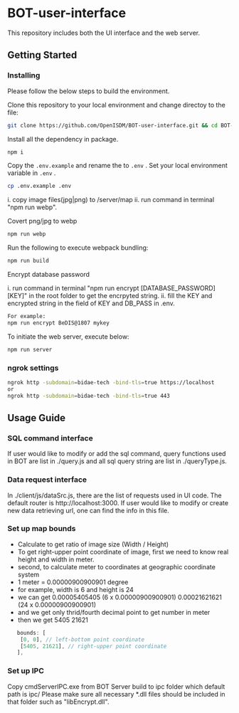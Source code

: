 # BOT-user-interface

This repository includes both the UI interface and the web server.

## Getting Started

### Installing

Please follow the below steps to build the environment.

Clone this repository to your local environment and change directoy to the file:

```bash
git clone https://github.com/OpenISDM/BOT-user-interface.git && cd BOT-user-interface
```

Install all the dependency in package.

```bash
npm i
```

Copy the `.env.example` and rename the to `.env` . Set your local environment variable in `.env` .

```bash
cp .env.example .env
```

i. copy image files(jpg|png) to /server/map
ii. run command in terminal "npm run webp".

Covert png/jpg to webp

```bash
npm run webp
```

Run the following to execute webpack bundling:

```bash
npm run build
```

Encrypt database password

i. run command in terminal "npm run encrypt [DATABASE_PASSWORD] [KEY]" in the root folder to get the encrpyted string.
ii. fill the KEY and encrypted string in the field of KEY and DB_PASS in .env.

```bash
For example:
npm run encrypt BeDIS@1807 mykey
```

To initiate the web server, execute below:

```bash
npm run server
```

### ngrok settings

```bash
ngrok http -subdomain=bidae-tech -bind-tls=true https://localhost
or
ngrok http -subdomain=bidae-tech -bind-tls=true 443
```

## Usage Guide

### SQL command interface

If user would like to modify or add the sql command, query functions used in BOT are list in ./query.js and all sql query string are list in ./queryType.js.

### Data request interface

In ./client/js/dataSrc.js, there are the list of requests used in UI code. The default router is http://localhost:3000. If user would like to modify or create new data retrieving url, one can find the info in this file.

### Set up map bounds

- Calculate to get ratio of image size (Width / Height)
- To get right-upper point coordinate of image, first we need to know real height and width in meter.
- second, to calculate meter to coordinates at geographic coordinate system
- 1 meter = 0.00000900900901 degree
- for example, width is 6 and height is 24
- we can get
  0.00005405405 (6 x 0.00000900900901)
  0.00021621621 (24 x 0.00000900900901)
- and we get only thrid/fourth decimal point to get number in meter
- then we get
  5405
  21621

```javascript
   bounds: [
    [0, 0], // left-bottom point coordinate
    [5405, 21621], // right-upper point coordinate
   ],
```

### Set up IPC

Copy cmdServerIPC.exe from BOT Server build to ipc folder which default path is ipc/
Please make sure all necessary *.dll files should be included in that folder such as "libEncrypt.dll".
